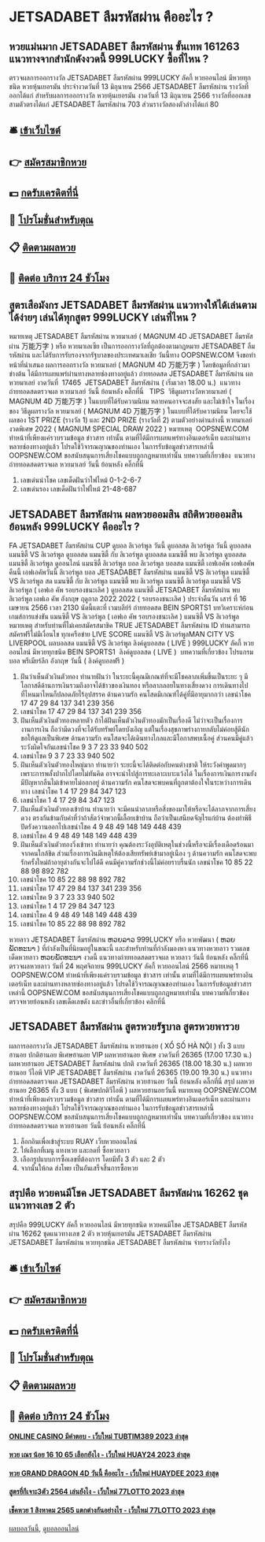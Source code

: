 # JETSADABET ลืมรหัสผ่าน คืออะไร ?
## หวยแม่นมาก JETSADABET ลืมรหัสผ่าน ขั้นเทพ 161263 แนวทางจากสำนักดังงวดนี้ 999LUCKY ซื้อที่ไหน ?
ตรวจผลการออกรางวัล JETSADABET ลืมรหัสผ่าน 999LUCKY ลัคกี้ หวยออนไลน์ มีหวยทุกชนิด หวยหุ้นเยอรมัน ประจำงวดวันที่ 13 มิถุนายน 2566 JETSADABET ลืมรหัสผ่าน รางวัลที่ออกได้แก่
สำหรับผลการออกรางวัล หวยหุ้นเยอรมัน งวดวันที่ 13 มิถุนายน 2566 รางวัลที่ออกเลขสามตัวตรงได้แก่ JETSADABET ลืมรหัสผ่าน 703 ส่วนรางวัลสองตัวล่างได้แก่ 80

## 🛎 [เข้าเว็บไซต์](https://bit.ly/3BG5bNw)
## 👉 [สมัครสมาชิกหวย](https://bit.ly/3BG5bNw)
## 💵 [กดรับเครดิตที่นี่](https://bit.ly/3C3mvgS)
## 👑 [โปรโมชั่นสำหรับตุณ](https://bit.ly/3C3mvgS)
## 📋 [ติดตามผลหวย](https://bit.ly/3C3mvgS)
## 📱 [ติดต่อ บริการ 24 ชัวโมง](https://bit.ly/3C3mvgS)

## สูตรเสือมังกร JETSADABET ลืมรหัสผ่าน แนวทางให้ได้เล่นตาม ได้ง่ายๆ เล่นได้ทุกสูตร 999LUCKY เล่นที่ไหน ?
หมายเหตุ JETSADABET ลืมรหัสผ่าน หวยมาเลย์ ( MAGNUM 4D JETSADABET ลืมรหัสผ่าน 万能万字 ) หรือ หวยมาเลเซีย เป็นการออกรางวัลที่ถูกต้องตามกฎหมาย JETSADABET ลืมรหัสผ่าน และได้รับการรับรองจากรัฐบาลของประเทศมาเลเชีย
วันนี้ทาง OOPSNEW.COM จึงขอทำหน้าที่นำเสนอ ผลการออกรางวัล หวยมาเลย์ ( MAGNUM 4D 万能万字 ) โดยข้อมูลที่กล่าวมาข่างต้น ได้มีการเผยแพร่ผ่านทางหลายช่องทางอยู่แล้ว
ถ่ายทอดสด JETSADABET ลืมรหัสผ่าน ผลหวยมาเลย์ งวดวันที่  17465  JETSADABET ลืมรหัสผ่าน ( เริ่มเวลา 18.00 น.)
 แนวทางถ่ายทอดสดตรวจผล หวยมาเลย์ วันนี้ ย้อนหลัง คลิ๊กที่นี่  
TIPS  วิธีดูผลรางวัลหวยมาเลย์ ( MAGNUM 4D 万能万字 ) ในแบบที่ได้รับความนิยม
หลายคนอาจจะสงสัย และไม่เข้าใจ ในเรื่องของ วิธีดูผลรางวัล หวยมาเลย์ ( MAGNUM 4D 万能万字 ) ในแบบที่ได้รับความนิยม โดยจะใช้ผลของ 1ST PRIZE (รางวัล 1) และ 2ND PRIZE (รางวัลที่ 2) ตามตัวอย่างด่านล่างนี้
หวยมาเลย์งวดพิเศษ 2022 ( MAGNUM SPECIAL DRAW 2022 )
หมายเหตุ  OOPSNEW.COM ทำหน้าที่เพียงแค่รวบรวมข้อมูล ข่าวสาร เท่านั้น ตามที่ได้มีการเผยแพร่ทางอินเตอร์เน็ท และผ่านทางหลายช่องทางอยู่แล้ว โปรดใช้วิจารณญาณของท่านเอง ในการรับข้อมูลข่าวสารเหล่านี้ OOPSNEW.COM ขอสนับสนุนการเสี่ยงโชคแบบถูกกฎหมายเท่านั้น
บทความที่เกี่ยวข้อง
 แนวทางถ่ายทอดสดตรวจผล หวยมาเลย์ วันนี้ ย้อนหลัง คลิ๊กที่นี่  
1. เลขเด่นนำโชค เลขเด็ดฝันว่าไฟไหม้ 0-1-2-6-7
2. เลขเด่นรอง เลขเด็ดฝันว่าไฟไหม้ 21-48-687

## JETSADABET ลืมรหัสผ่าน ผลหวยออมสิน สถิติหวยออมสิน ย้อนหลัง 999LUCKY คืออะไร ?
FA JETSADABET ลืมรหัสผ่าน CUP ดูบอล ลิเวอร์พูล วันนี้ ดูบอลสด ลิเวอร์พูล วันนี้ ดูบอลสด แมนซิตี้ VS ลิเวอร์พูล ดูบอลสด แมนซิตี้ กับ ลิเวอร์พูล ดูบอลสด แมนซิตี้ พบ ลิเวอร์พูล ดูบอลสด แมนซิตี้ ลิเวอร์พูล ดูออนไลน์ แมนซิตี้ ลิเวอร์พูล บอล ลิเวอร์พูล บอลสด แมนซิตี้ เอฟเอคัพ เอฟเอคัพคืนนี้ เอฟเอคัพวันนี้ ลิเวอร์พูล บอล JETSADABET ลืมรหัสผ่าน แมนซิตี้ VS ลิเวอร์พูล แมนซิตี้ VS ลิเวอร์พูล สด แมนซิตี้ กับ ลิเวอร์พูล แมนซิตี้ พบ ลิเวอร์พูล แมนซิตี้ ลิเวอร์พูล
แมนซิตี้ VS ลิเวอร์พูล ( เอฟเอ คัพ รอบรองชนะเลิศ )
ดูบอลสด แมนซิตี้ JETSADABET ลืมรหัสผ่าน พบ ลิเวอร์พูล เอฟเอ คัพ อังกฤษ ฤดูกาล 2022 2022 ( รอบรองชนะเลิศ ) ประจำคืนวัน เสาร์ ที่ 16 เมษายน 2566 เวลา 2130 นัดนี้แตะที่ เวมบลีย์ร์ ถ่ายทอดสด BEIN SPORTS1
บทวิเคราะห์ก่อนเกมส์การแข่งขัน แมนซิตี้ VS ลิเวอร์พูล ( เอฟเอ คัพ รอบรองชนะเลิศ )
แมนซิตี้ VS ลิเวอร์พูล
หมายเหตุ สำหรับท่านที่ไม่เคยสมัครสมาชิค TRUE JETSADABET ลืมรหัสผ่าน ID ท่านสามารถ สมัครฟรีไม่มีเงื่อนไข ทุกเครือข่าย
LIVE SCORE แมนซิตี้ VS ลิเวอร์พูลMAN CITY VS LIVERPOOL
 ผลบอลสด แมนซิตี้ VS ลิเวอร์พูล 
ลิงค์ดูบอลสด ( LIVE )
 999LUCKY ลัคกี้ หวยออนไลน์ มีหวยทุกชนิด BEIN SPORTS1 
 ลิงค์ดูบอลสด ( LIVE ) 
บทความที่เกี่ยวข้อง
โปรแกรมบอล พรีเมียร์ลีก อังกฤษ วันนี้ ( ลิงค์ดูบอลฟรี )
1. ฝันว่าเห็นตัวเงินตัวทอง ทำนายฝันว่า ในระยะนี้คุณมีเกณฑ์ที่จะมีโชคลาภเพิ่มขึ้นเป็นระยะ ๆ มีโอกาสดีด้านการเงินรวมถึงอาจได้ข้าวของเงินทอง หรือลาภลอยในทางเสี่ยงดวง การเดินทางไปที่ไหนมาไหนก็ปลอดภัยไร้อุปสรรค ด้านความรัก คนโสดมีเกณฑ์ได้คู่ที่มีอายุมากกว่า เลขนำโชค 17 47 29 84 137 341 239 356
2. เลขนำโชค 17 47 29 84 137 341 239 356
3. ฝันเห็นตัวเงินตัวทองหลายตัว ถ้าได้ฝันเห็นตัวเงินตัวทองมักเป็นเรื่องดี ไม่ว่าจะเป็นเรื่องการงานการเงิน ถือว่ามีดวงที่จะได้รับทรัพย์โดยบังเอิญ แต่ในเรื่องสุขภาพร่างกายกลับไม่ค่อยสู้ดีนัก ขอให้ดูแลเป็นพิเศษ ด้านความรัก คนโสดจะได้เดินทางไกลและมีโอกาสพบเนื้อคู่ ส่วนคนมีคู่แล้วระวังผิดใจกันเลขนำโชค 9 3 7 23 33 940 502
4. เลขนำโชค 9 3 7 23 33 940 502
5. ฝันเห็นตัวเงินตัวทองใหญ่มาก ทำนายว่า ระยะนี้จะได้ติดต่อกับคนต่างชาติ ให้ระวังคำพูดมากๆเพราะการพลั้งปากไปโดยไม่ทันคิด อาจจะนำไปสู่การทะเลาะเบาะแว้งได้ ในเรื่องการเงินการงานยังมีปัญหากลืนไม่เข้าคายไม่ออกอยู่ ด้านความรัก คนโสดจะพบคนที่ถูกตาต้องใจในระหว่างการเดินทาง เลขนำโชค 1 4 17 29 84 347 123
6. เลขนำโชค 1 4 17 29 84 347 123
7. ฝันเห็นตัวเงินตัวทองเข้าบ้าน ทำนายว่า จะมีคนนำลาภหรือสิ่งของมาให้หรือจะได้ลาภจากการเสี่ยงดวง ตรงกันข้ามกับคำที่ว่าถ้าสัตว์จำพวกนี้เลื้อยเข้าบ้าน ถือว่าเป็นเสนียดจัญไรแก่บ้าน ต้องทำพิธีปัดรังควานออกไปเลขนำโชค 4 9 48 49 148 149 448 439
8. เลขนำโชค 4 9 48 49 148 149 448 439
9. ฝันเห็นตัวเงินตัวทองวิ่งเข้าหา ทำนายว่า คุณต้องระวังอุบัติเหตุในช่วงนี้หรือจะมีเรื่องเดือดร้อนมาจากคนใกล้ชิด ส่วนเรื่องการเงินมีเหตุให้ต้องเสียทรัพย์เข้ามาอยู่เนือง ๆ ด้านความรัก คนโสดจะพบรักครั้งใหม่ถ้าอายุต่างกันจะไปได้ดี คนมีคู่ความรักช่วงนี้ไม่ค่อยราบรื่นนัก เลขนำโชค 10 85 22 88 98 892 782
10. เลขนำโชค 10 85 22 88 98 892 782
11. เลขนำโชค 17 47 29 84 137 341 239 356
12. เลขนำโชค 9 3 7 23 33 940 502
13. เลขนำโชค 1 4 17 29 84 347 123
14. เลขนำโชค 4 9 48 49 148 149 448 439
15. เลขนำโชค 10 85 22 88 98 892 782

หวยลาว JETSADABET ลืมรหัสผ่าน ຫວຍລາວ 999LUCKY หรือ หวยพัฒนา ( ຫວຍພັດທະນາ ) ที่กำลังเป็นที่นิยมอยู่ในขณะนี้ และสำหรับท่านที่กำลังมองหา แนวทางหวยลาว รวมเลขเด็ดหวยลาว ຫວຍພັດທະນາ งวดนี้
 แนวทางถ่ายทอดสดตรวจผล หวยลาว วันนี้ ย้อนหลัง คลิ๊กที่นี่ 
ตรวจผลหวยลาว วันที่ 24 พฤศจิกายน 999LUCKY ลัคกี้ หวยออนไลน์ 2566
หมายเหตุ 1  OOPSNEW.COM ทำหน้าที่เพียงแค่รวบรวมข้อมูล ข่าวสาร เท่านั้น ตามที่ได้มีการเผยแพร่ทางอินเตอร์เน็ท และผ่านทางหลายช่องทางอยู่แล้ว โปรดใช้วิจารณญาณของท่านเอง ในการรับข้อมูลข่าวสารเหล่านี้ OOPSNEW.COM ขอสนับสนุนการเสี่ยงโชคแบบถูกกฎหมายเท่านั้น
บทความที่เกี่ยวข้อง
ตรวจหวยย้อนหลัง เลขเด็ดเลขดัง และข่าวอื่นที่เกี่ยวข้อง คลิกที่นี่

## JETSADABET ลืมรหัสผ่าน สูตรหวยรัฐบาล สูตรหวยพารวย
ผลการออกรางวัล JETSADABET ลืมรหัสผ่าน หวยฮานอย ( XỔ SỐ HÀ NỘI ) ทั้ง 3 แบบ ฮานอย ปกติฮานอย พิเศษฮานอย VIP
ผลหวยฮานอย พิเศษ งวดวันที่ 26365 (17.00 17.30 น.)
ผลหวยฮานอย JETSADABET ลืมรหัสผ่าน ปกติ งวดวันที่ 26365 (18.00 18.30 น.)
ผลหวยฮานอย วีไอพี VIP JETSADABET ลืมรหัสผ่าน งวดวันที่ 26365 (19.00 19.30 น.)
 แนวทางถ่ายทอดสดตรวจผล JETSADABET ลืมรหัสผ่าน หวยฮานอย วันนี้ ย้อนหลัง คลิ๊กที่นี่ 
สรุป ผลหวยฮานอย 26365 ทั้ง 3 แบบ ( พิเศษปกติวีไอพี ) ผลหวยฮานอยวันนี้
หมายเหตุ OOPSNEW.COM ทำหน้าที่เพียงแค่รวบรวมข้อมูล ข่าวสาร เท่านั้น ตามที่ได้มีการเผยแพร่ทางอินเตอร์เน็ท และผ่านทางหลายช่องทางอยู่แล้ว โปรดใช้วิจารณญาณของท่านเอง ในการรับข้อมูลข่าวสารเหล่านี้ OOPSNEW.COM ขอสนับสนุนการเสี่ยงโชคแบบถูกกฎหมายเท่านั้น
บทความที่เกี่ยวข้อง
แนวทางถ่ายทอดสดตรวจผล หวยฮานอย วันนี้ ย้อนหลัง คลิ๊กที่นี่
1. ล็อกอินเพื่อเข้าสู่ระบบ RUAY เว็บหวยออนไลน์
2. ให้เลือกที่เมนู แทงหวย และกดที่ ซื้อหวยลาว
3. เลือกรูปแบบการซื้อเลขที่ต้องการ โดยมีทั้ง 3 ตัว และ 2 ตัว
4. จากนั้นให้กด ส่งโพย เป็นอันเสร็จสิ้นการซื้อหวย

## สรุปคือ หวยคนมีโชค JETSADABET ลืมรหัสผ่าน 16262 ชุดแนวทางเลข 2 ตัว
สรุปคือ 999LUCKY ลัคกี้ หวยออนไลน์ มีหวยทุกชนิด หวยคนมีโชค JETSADABET ลืมรหัสผ่าน 16262 ชุดแนวทางเลข 2 ตัว หวยหุ้นเยอรมัน JETSADABET ลืมรหัสผ่าน JETSADABET ลืมรหัสผ่าน หวยทุกชนิด JETSADABET ลืมรหัสผ่าน จ่ายรางวัลยังไง

## 🛎 [เข้าเว็บไซต์](https://bit.ly/3BG5bNw)
## 👉 [สมัครสมาชิกหวย](https://bit.ly/3BG5bNw)
## 💵 [กดรับเครดิตที่นี่](https://bit.ly/3C3mvgS)
## 👑 [โปรโมชั่นสำหรับตุณ](https://bit.ly/3C3mvgS)
## 📋 [ติดตามผลหวย](https://bit.ly/3C3mvgS)
## 📱 [ติดต่อ บริการ 24 ชัวโมง](https://bit.ly/3C3mvgS)

#### [ONLINE CASINO มีคำตอบ - เว็บใหม่ TUBTIM389 2023 ล่าสุด](https://atom.io/themes/online%20casino%20มีคำตอบ%20-%20เว็บใหม่%20tubtim389%202023%20ล่าสุด)
#### [หวย เณร น้อย 16 10 65 เลือกยังไง - เว็บใหม่ HUAY24 2023 ล่าสุด](https://atom.io/themes/หวย%20เณร%20น้อย%2016%2010%2065%20เลือกยังไง%20-%20เว็บใหม่%20huay24%202023%20ล่าสุด)
#### [หวย GRAND DRAGON 4D วันนี้ คืออะไร - เว็บใหม่ HUAYDEE 2023 ล่าสุด](https://atom.io/themes/หวย%20grand%20dragon%204d%20วันนี้%20คืออะไร%20-%20เว็บใหม่%20huaydee%202023%20ล่าสุด)
#### [สูตรยี่กีเจาะ3ตัว 2564 เล่นยังไง - เว็บใหม่ 77LOTTO 2023 ล่าสุด](https://atom.io/themes/สูตรยี่กีเจาะ3ตัว%202564%20เล่นยังไง%20-%20เว็บใหม่%2077lotto%202023%20ล่าสุด)
#### [เช็คหวย 1 สิงหาคม 2565 แตกต่างกันอย่างไร - เว็บใหม่ 77LOTTO 2023 ล่าสุด](https://atom.io/themes/เช็คหวย%201%20สิงหาคม%202565%20แตกต่างกันอย่างไร%20-%20เว็บใหม่%2077lotto%202023%20ล่าสุด)

[ผลบอลวันนี้](https://siamsport.tv "ผลบอลวันนี้"), [ดูบอลออนไลน์](https://siamsport.tv/ดูบอลสด "ดูบอลออนไลน์")